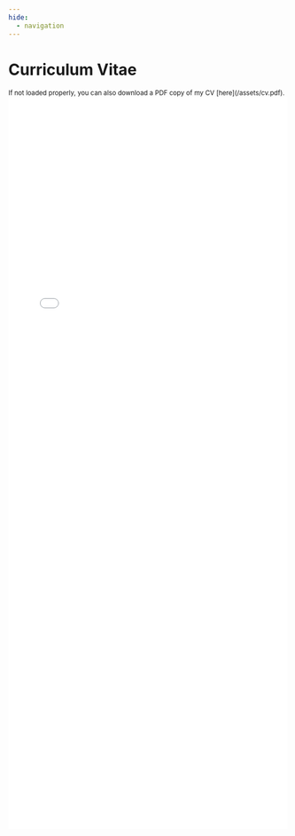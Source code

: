 ```yaml
---
hide:
  - navigation
---
```

# **Curriculum Vitae**
<span style="font-size: smaller;">
If not loaded properly, you can also download a PDF copy of my CV [here](/assets/cv.pdf).
</span>

<iframe src="/docs/assets/cv.pdf" width="100%" height="1320px" style="border:none;"></iframe>
